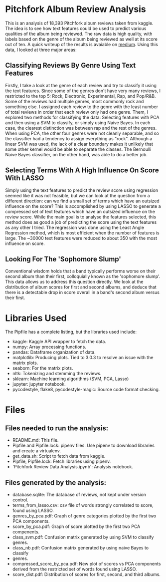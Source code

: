 # Pitchfork Album Review Analysis

This is an analysis of 18,393 Pitchfork album reviews taken from kaggle. The
idea is to see how text features could be used to predict various qualities of
the album being reviewed. The raw data is high quality, with labels based on the
genre of the album being reviewed as well at its score out of ten. A quick writeup of the results is avaiable on [medium]( https://medium.com/@tinsmancb/what-we-can-learn-about-how-pitchfork-writes-about-music-from-14-874-reviews-4ad3262d72d4). Using this 
data, I looked at three major areas:

## Classifying Reviews By Genre Using Text Features
Firstly, I take a look at the genre of each review and try to classify it using
the text features. Since some of the genres don't have very many reviews, I 
restricted to the top 5: Rock, Electronic, Experimental, Rap, and Pop/R&B. Some
of the reviews had multiple genres, most commonly rock and something else. I 
assigned each review to the genre with the least number of total reviews in
order that each review only had one genre. Them, I explored two methods for
classifying the data: Selecting features with PCA and then using a SVM to
classify, or simply using Naive Bayes. In each case, the clearest distinction
was between rap and the rest of the genres. When using PCA, the other four
genres were not cleanly separable, and so the classifier had a tendency to
assign everything as "rock". Although a linear SVM was used, the lack of a clear
boundary makes it unlikely that some other kernel would be able to separate the 
classes. The Bernoulli Naive Bayes classifier, on the other hand, was able to
do a better job.

## Selecting Terms With A High Influence On Score With LASSO
Simply using the text features to predict the review score using regression
seemed like it was not feasible, but we can look at the question from a
different direction: can we find a small set of terms which have an outsized
influence on the score? This is accomplished by using LASSO to generate a 
compressed set of text features which have an outsized influence on the review
score. While the main goal is to analyse the features selected, this method does
as good a job of predicting the score using the text features as any other I
tried. The regression was done using the Least Angle Regression method, which
is most efficient when the number of features is large. The ~30000 text features
were reduced to about 350 with the most influence on score.

## Looking For The 'Sophomore Slump'
Conventional wisdom holds that a band typically performs worse on their second
album than their first, colloquially known as the 'sophomore slump'. This data
allows us to address this question directly. We look at the distribution of
album scores for first and second albums, and deduce that there is a detectable
drop in score overall in a band's second album versus their first.

# Libraries Used

The Pipfile has a complete listing, but the libraries used include:

* kaggle: Kaggle API wrapper to fetch the data.
* numpy: Array processing functions.
* pandas: Dataframe organization of data.
* matplotlib: Producing plots. Tied to 3.0.3 to resolve an issue with the matrix
plots.
* seaborn: For the matrix plots.
* nltk: Tokenizing and stemming the reviews.
* sklearn: Machine learning algorithms (SVM, PCA, Lasso)
* jupyter: jupyter notebook.
* pycodestyle, flake8, pycodestyle-magic: Source code format checking.

# Files

## Files needed to run the analysis:

* README.md: This file.
* Pipfile and Pipfile.lock: pipenv files. Use pipenv to download libraries and
create a virtualenv.
* get_data.sh: Script to fetch data from kaggle.
* Pipfile, Pipfile.lock: Fetch libraries using pipenv.
* 'Pitchfork Review Data Analysis.ipynb': Analysis notebook.

## Files generated by the analysis:

* database.sqlite: The database of reviews, not kept under version control.
* terms_from_lasso.csv: csv file of words strongly correlated to score, found
using LASSO.
* genres_by_pca.pdf: Graph of genre categories plotted by the first two PCA
components.
* score_by_pca.pdf: Graph of score plotted by the first two PCA compenents.
* class_svm.pdf: Confusion matrix generated by using SVM to classify genres.
* class_nb.pdf: Confusion matrix generated by using naive Bayes to classify
* genres.
* compressed_score_by_pca.pdf: New plot of scores vs PCA components derived from
the restricted set of words found using LASSO.
* score_dist.pdf: Distribution of scores for first, second, and third albums.
